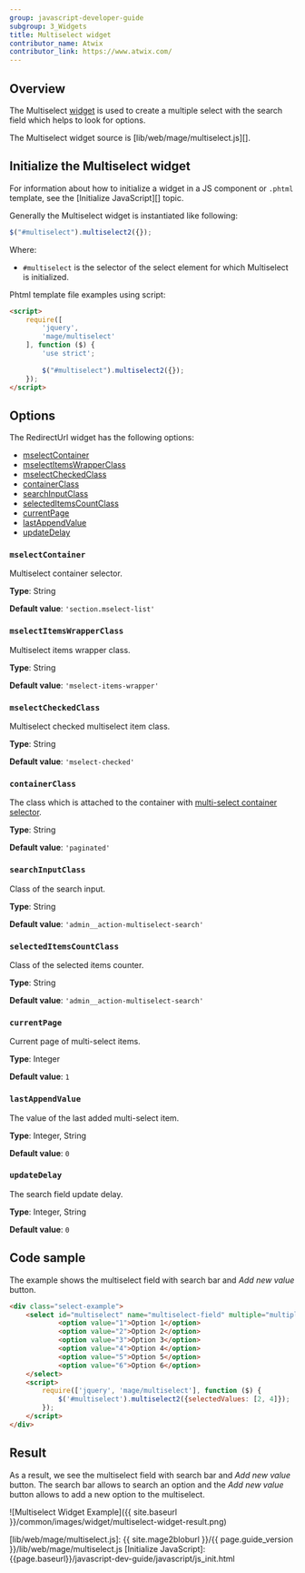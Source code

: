 ```yaml
---
group: javascript-developer-guide
subgroup: 3_Widgets
title: Multiselect widget
contributor_name: Atwix
contributor_link: https://www.atwix.com/
---
```


## Overview
 
The Multiselect [widget](https://glossary.magento.com/widget/) is used to create a multiple select with the search field which helps to look for options.

The Multiselect widget source is [lib/web/mage/multiselect.js][].

## Initialize the Multiselect widget

For information about how to initialize a widget in a JS component or `.phtml` template, see the [Initialize JavaScript][] topic.

Generally the Multiselect widget is instantiated like following:

```javascript
$("#multiselect").multiselect2({});
```

Where:

- `#multiselect` is the selector of the select element for which Multiselect is initialized.

Phtml template file examples using script:

```html
<script>
    require([
        'jquery',
        'mage/multiselect'
    ], function ($) {
        'use strict';
        
        $("#multiselect").multiselect2({});
    });
</script>
```

## Options

The RedirectUrl widget has the following options:

- [mselectContainer](#mselectcontainer)
- [mselectItemsWrapperClass](#mselectitemswrapperclass)
- [mselectCheckedClass](#mselectcheckedclass)
- [containerClass](#containerclass)
- [searchInputClass](#searchinputclass)
- [selectedItemsCountClass](#selecteditemscountclass)
- [currentPage](#currentpage)
- [lastAppendValue](#lastappendvalue)
- [updateDelay](#updateDelay)

### `mselectContainer`

Multiselect container selector.

**Type**: String

**Default value**: `'section.mselect-list'`

### `mselectItemsWrapperClass`

Multiselect items wrapper class.

**Type**: String

**Default value**: `'mselect-items-wrapper'`

### `mselectCheckedClass`

Multiselect checked multiselect item class.

**Type**: String

**Default value**: `'mselect-checked'`

### `containerClass`

The class which is attached to the container with [multi-select container selector](#mselectcontainer).

**Type**: String

**Default value**: `'paginated'`

### `searchInputClass`

Class of the search input.

**Type**: String

**Default value**: `'admin__action-multiselect-search'`

### `selectedItemsCountClass`

Class of the selected items counter.

**Type**: String

**Default value**: `'admin__action-multiselect-search'`

### `currentPage`

Current page of multi-select items.

**Type**: Integer

**Default value**: `1`

### `lastAppendValue`

The value of the last added multi-select item.

**Type**: Integer, String

**Default value**: `0`

### `updateDelay`

The search field update delay.

**Type**: Integer, String

**Default value**: `0`

## Code sample

The example shows the multiselect field with search bar and *Add new value* button.

```html
<div class="select-example">
    <select id="multiselect" name="multiselect-field" multiple="multiple">
            <option value="1">Option 1</option>
            <option value="2">Option 2</option>
            <option value="3">Option 3</option>
            <option value="4">Option 4</option>
            <option value="5">Option 5</option>
            <option value="6">Option 6</option>
    </select>
    <script>
        require(['jquery', 'mage/multiselect'], function ($) {
            $('#multiselect').multiselect2({selectedValues: [2, 4]});
        });
    </script>
</div>
```

## Result

As a result, we see the multiselect field with search bar and *Add new value* button.
The search bar allows to search an option and the *Add new value* button allows to add a new option to the multiselect. 

![Multiselect Widget Example]({{ site.baseurl }}/common/images/widget/multiselect-widget-result.png)

<!-- Link Definitions -->
[lib/web/mage/multiselect.js]: {{ site.mage2bloburl }}/{{ page.guide_version }}/lib/web/mage/multiselect.js
[Initialize JavaScript]: {{page.baseurl}}/javascript-dev-guide/javascript/js_init.html
